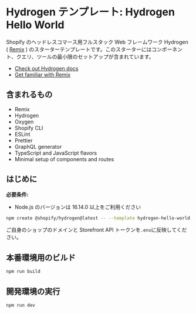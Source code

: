 # Hydrogen テンプレート: Hydrogen Hello World

Shopify のヘッドレスコマース用フルスタック Web フレームワーク Hydrogen ( [Remix](https://remix.run/) ) のスターターテンプレートです。このスターターにはコンポーネント、クエリ、ツールの最小限のセットアップが含まれています。

- [Check out Hydrogen docs](https://shopify.dev/custom-storefronts/hydrogen)
- [Get familiar with Remix](https://remix.run/docs/en/2.0.0)

## 含まれるもの

- Remix
- Hydrogen
- Oxygen
- Shopify CLI
- ESLint
- Prettier
- GraphQL generator
- TypeScript and JavaScript flavors
- Minimal setup of components and routes

## はじめに

**必要条件:**

- Node.js のバージョンは 16.14.0 以上をご利用ください

```bash
npm create @shopify/hydrogen@latest -- --template hydrogen-hello-world
```

ご自身のショップのドメインと Storefront API トークンを`.env`に反映してください。

## 本番環境用のビルド

```bash
npm run build
```

## 開発環境の実行

```bash
npm run dev
```
